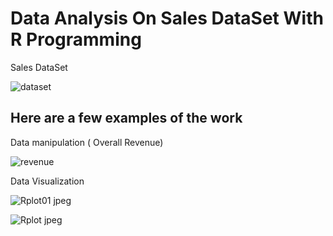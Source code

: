 # Data Analysis On Sales DataSet With R Programming

Sales DataSet

![dataset](https://github.com/SubhikshaKarna/Data-Analysis-with-R/assets/149041362/bc83b662-248a-4bcc-853e-2d4dc2c80734)

 ##  Here are a few examples of the work

Data manipulation ( Overall Revenue)

![revenue](https://github.com/SubhikshaKarna/Data-Analysis-with-R/assets/149041362/01c88b66-d329-4b9b-88bb-c700fb938869)

Data Visualization

![Rplot01 jpeg](https://github.com/SubhikshaKarna/Data-Analysis-with-R/assets/149041362/4327739f-280f-4353-aee3-6b78e3c98baa)

![Rplot jpeg](https://github.com/SubhikshaKarna/Data-Analysis-with-R/assets/149041362/d5dceeb8-8e44-4aa1-a907-667cfe1a2cb8)
